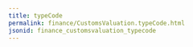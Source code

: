 ```yaml
---
title: typeCode
permalink: finance/CustomsValuation.typeCode.html
jsonid: finance_customsvaluation_typecode
---
```

